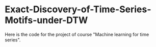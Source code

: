 # Exact-Discovery-of-Time-Series-Motifs-under-DTW
Here is the code for the project of course "Machine learning for time series".
